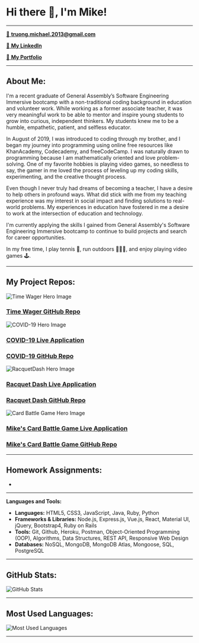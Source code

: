 # Hi there 👋, I'm Mike!
---

[📨 **truong.michael.2013@gmail.com**](truong.michael.2013@gmail.com)

[🔗 **My LinkedIn**](https://www.linkedin.com/in/m-truong/)

[💼 **My Portfolio**](http://michaeltruongportfolio.herokuapp.com/home)

--- 

## About Me:

I'm a recent graduate of General Assembly’s Software Engineering Immersive bootcamp with a non-traditional coding background in education and volunteer work. While working as a former associate teacher, it was very meaningful work to be able to mentor and inspire young students to grow into curious, independent thinkers. My students knew me to be a humble, empathetic, patient, and selfless educator. 

In August of 2019, I was introduced to coding through my brother, and I began my journey into programming using online free resources like KhanAcademy, Codecademy, and freeCodeCamp. I was naturally drawn to programming because I am mathematically oriented and love problem-solving. One of my favorite hobbies is playing video games, so needless to say, the gamer in me loved the process of leveling up my coding skills, experimenting, and the creative thought process.

Even though I never truly had dreams of becoming a teacher, I have a desire to help others in profound ways. What did stick with me from my teaching experience was my interest in social impact and finding solutions to real-world problems. My experiences in education have fostered in me a desire to work at the intersection of education and technology. 

I'm currently applying the skills I gained from General Assembly's Software Engineering Immersive bootcamp to continue to build projects and search for career opportunities.

In my free time, I play tennis 🎾, run outdoors 🏃🏻‍♂️, and enjoy playing video games 🕹.

--- 

## My Project Repos:
![Time Wager Hero Image](https://res.cloudinary.com/mtruong/image/upload/v1617319636/Screen_Shot_2021-04-01_at_7.26.06_PM_yc3wz6.png)

### [**Time Wager GitHub Repo**](https://github.com/m-truong/time-wage-calculator-project)

![COVID-19 Hero Image](https://res.cloudinary.com/mtruong/image/upload/v1617319637/Screen_Shot_2021-04-01_at_7.24.54_PM_yu8kvn.png)

### [**COVID-19 Live Application**](https://covid19-dashboard-frontend-app.herokuapp.com/)

### [**COVID-19 GitHub Repo**](https://github.com/m-truong/COVID19-Dashboard-Frontend)

![RacquetDash Hero Image](https://res.cloudinary.com/mtruong/image/upload/v1617319637/Screen_Shot_2021-04-01_at_7.25.18_PM_hflva2.png)

### [**Racquet Dash Live Application**](https://racquetdash.herokuapp.com/)

### [**Racquet Dash GitHub Repo**](https://github.com/m-truong/Project_3_E-Commerce_Full_Stack_App)

![Card Battle Game Hero Image](https://res.cloudinary.com/mtruong/image/upload/v1617319637/Screen_Shot_2021-04-01_at_7.25.34_PM_phyfxk.png)

### [**Mike's Card Battle Game Live Application**](https://m-truong.github.io/project_1_marg/#)

### [**Mike's Card Battle Game GitHub Repo**](https://github.com/m-truong/project_1_marg)

---

## Homework Assignments:
- 

---

**Languages and Tools:**  
 - **Languages:** HTML5, CSS3, JavaScript, Java, Ruby, Python
 - **Frameworks & Libraries:** Node.js, Express.js, Vue.js, React, Material UI, jQuery, Bootstrap4, Ruby on Rails
 - **Tools:** Git, Github, Heroku, Postman, Object-Oriented Programming (OOP), Algorithms, Data Structures, REST API, Responsive Web Design
 - **Databases:**  NoSQL, MongoDB, MongoDB Atlas, Mongoose, SQL, PostgreSQL

---

## GitHub Stats:
![GitHub Stats](https://github-readme-stats.vercel.app/api?username=m-truong&theme=highcontrast&show_icons=true&count_private=true)

---

## Most Used Languages:
![Most Used Languages](https://github-readme-stats.vercel.app/api/top-langs/?username=m-truong) 

---
